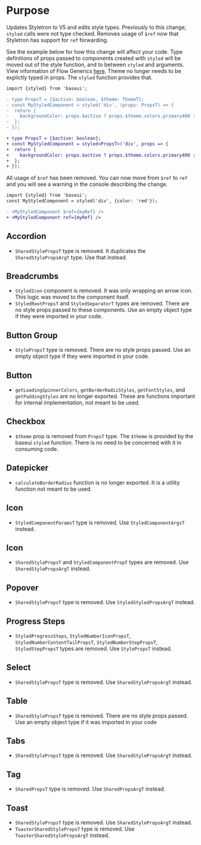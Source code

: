 # Purpose

Updates Styletron to V5 and edits style types. Previously to this change, `styled` calls were not
type checked. Removes usage of `$ref` now that Styletron has support for `ref` forwarding.

See the example below for how this change will affect your code. Type definitions of props passed to
components created with `styled` will be moved out of the style function, and to between `styled` and
arguments. View information of Flow Generics [here](https://flow.org/en/docs/types/generics/#toc-syntax-of-generics).
Theme no longer needs to be explictly typed in props. The `styled` function provides that.

```diff
import {styled} from 'baseui';

- type PropsT = {$active: boolean, $theme: ThemeT};
- const MyStyledComponent = styled('div', (props: PropsT) => {
-  return {
-    backgroundColor: props.$active ? props.$theme.colors.primary400 : props.$theme.colors.negative400,
-  };
- });

+ type PropsT = {$active: boolean};
+ const MyStyledComponent = styled<PropsT>('div', props => {
+  return {
+    backgroundColor: props.$active ? props.$theme.colors.primary400 : props.$theme.colors.negative400,
+  };
+ });
```

All usage of `$ref` has been removed. You can now move from `$ref` to `ref` and you will see a warning
in the console describing the change.

```diff
import {styled} from 'baseui';
const MyStyledComponent = styled('div', {color: 'red'});

- <MyStyledComponent $ref={myRef} />
+ <MyStyledComponent ref={myRef} />
```

## Accordion

- `SharedStylePropsT` type is removed. It duplicates the `SharedStylePropsArgT` type. Use
  that instead.

## Breadcrumbs

- `StyledIcon` component is removed. It was only wrapping an arrow icon. This logic was moved to the
  component itself.
- `StyledRootPropsT` and `StyledSeparatorT` types are removed. There are no style props passed to these
  components. Use an empty object type if they were imported in your code.

## Button Group

- `StylePropsT` type is removed. There are no style props passed. Use an empty object type if they
  were imported in your code.

## Button

- `getLoadingSpinnerColors`, `getBorderRadiiStyles`, `getFontStyles`, and `getPaddingStyles` are no
  longer exported. These are functions important for internal implementation, not meant to be used.

## Checkbox

- `$theme` prop is removed from `PropsT` type. The `$theme` is provided by the baseui `styled` function.
  There is no need to be concerned with it in consuming code.

## Datepicker

- `calculateBorderRadius` function is no longer exported. It is a utility function not meant to be used.

## Icon

- `StyledComponentParamsT` type is removed. Use `StyledComponentArgsT` instead.

## Icon

- `SharedStylePropsT` and `StyledComponentPropT` types are removed. Use `SharedStylePropsArgT` instead.

## Popover

- `SharedStylePropsT` type is removed. Use `StyledStyledPropsArgT` instead.

## Progress Steps

- `StyledProgressSteps`, `StyledNumberIconPropsT`, `StyledNumberContentTailPropsT`, `StyledNumberStepPropsT`, `StyledStepPropsT` types are removed. Use `StylePropsT` instead.

## Select

- `SharedStylePropsT` type is removed. Use `SharedStylePropsArgT` instead.

## Table

- `SharedStylePropsT` type is removed. There are no style props passed. Use an empty object type if it
  was imported in your code

## Tabs

- `SharedStylePropsT` type is removed. Use `SharedStylePropsArgT` instead.

## Tag

- `SharedPropsT` type is removed. Use `SharedPropsArgT` instead.

## Toast

- `SharedStylePropsT` type is removed. Use `SharedStylePropsArgT` instead.
- `ToasterSharedStylePropsT` type is removed. Use `ToasterSharedStylePropsArgT` instead.
